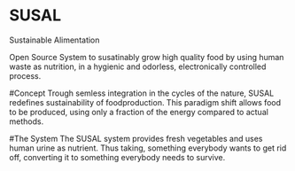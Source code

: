 # SUSAL
Sustainable Alimentation

Open Source System to susatinably grow high quality food by using human waste as nutrition,
in a hygienic and odorless, electronically controlled process.

#Concept
Trough semless integration in the cycles of the nature, SUSAL redefines sustainability
of foodproduction. This paradigm shift allows food to be produced, using only a fraction
of the energy compared to actual methods.

#The System
The SUSAL system provides fresh vegetables and uses human urine as nutrient.
Thus taking, something everybody wants to get rid off, converting it to something
everybody needs to survive.
